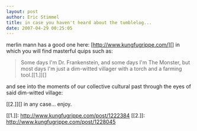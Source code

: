 ```yaml
---
layout: post
author: Eric Stimmel
title: in case you haven't heard about the tumblelog...
date: 2007-04-29 00:25:05
--- 
```



merlin mann has a good one here: [http://www.kungfugrippe.com/][] in which you will find masterful quips such as:

> Some days I'm Dr. Frankenstein, and some days I'm The Monster, but most days I'm just a dim-witted villager with a torch and a farming tool.[[1.]][]

and see into the moments of our collective cultural past through the eyes of said dim-witted village:

[[2.]][] in any case... enjoy.

  [http://www.kungfugrippe.com/]: http://www.kungfugrippe.com/
  [[1.]]: http://www.kungfugrippe.com/post/1222384
  [[2.]]: http://www.kungfugrippe.com/post/1228045

